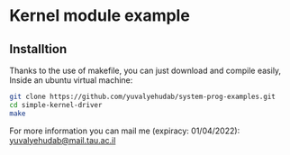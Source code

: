 # Kernel module example

## Installtion

Thanks to the use of makefile, you can just download
and compile easily, Inside an ubuntu virtual machine:

```sh
git clone https://github.com/yuvalyehudab/system-prog-examples.git
cd simple-kernel-driver
make
```

For more information you can mail me (expiracy: 01/04/2022): yuvalyehudab@mail.tau.ac.il
